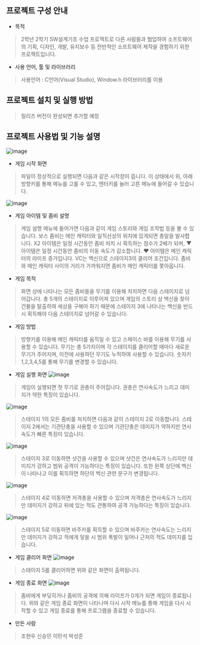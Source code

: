 ## 프로젝트 구성 안내
- 목적

>2학년 2학기 SW설계기초 수업 프로젝트로 다른 사람들과 협업하여 소프트웨어의 기획, 디자인, 개발, 유지보수 등 전반적인 소프트웨어 제작을 경험하기 위한 프로젝트입니다.

- 사용 언어, 툴 및 라이브러리
>사용언어 : C언어(Visual Studio), Window.h 라이브러리를 이용

## 프로젝트 설치 및 실행 방법
>릴리즈 버전이 완성되면 추가할 예정

## 프로젝트 사용법 및 기능 설명
![image](https://user-images.githubusercontent.com/39687846/146561633-82d999ca-8db5-4eb4-a82e-034283107611.png) <br>
- 게임 시작 화면
>파일이 정상적으로 실행되면 다음과 같은 시작창이 뜹니다. 이 상태에서 위, 아래 방향키를 통해 메뉴를 고를 수 있고, 엔터키를 눌러 고른 메뉴에 들어갈 수 있습니다.<br>

![image](https://user-images.githubusercontent.com/39687846/146561857-409a641b-5c61-4cd9-a1db-529d67465f01.png)<br>
- 게임 아이템 및 좀비 설명
> 게임 설명 메뉴에 들어가면 다음과 같이 게임 스토리와 게임 조작법 등을 볼 수 있습니다. 보스 좀비는 메인 캐릭터와 일직선상의 위치에 있게되면 총알을 발사합니다. X2 아이템은 일정 시간동안 좀비 처치 시 획득하는 점수가 2배가 되며, ▼ 아이템은 일정 시간동안 좀비의 이동 속도가 감소합니다. ♥ 아이템은 메인 캐릭터의 라이프 증가입니다. VC는 백신으로 스테이지3의 클리어 조건입니다. 좀비와 메인 캐릭터 사이의 거리가 가까워지면 좀비가 메인 캐릭터를 쫓아옵니다.
- 게임 목적
> 화면 상에 나타나는 모든 좀비들을 무기를 이용해 처치하면 다음 스테이지로 넘어갑니다. 총 5개의 스테이지로 이루어져 있으며 게임의 스토리 상 백신을 찾아 건물을 탈출하여 세상을 구해야 하기 때문에 스테이지 3에 나타나는 백신을 반드시 획득해야 다음 스테이지로 넘어갈 수 있습니다.
- 게임 방법
> 방향키를 이용해 메인 캐릭터를 움직일 수 있고 스페이스 바를 이용해 무기를 사용할 수 있습니다. 무기는 총 5가지이며 각 스테이지를 클리어할 때마다 새로운 무기가 주어지며, 이전에 사용하던 무기도 누적하여 사용할 수 있습니다. 숫자키 1,2,3,4,5를 통해 무기를 변경할 수 있습니다.

- 게임 실행 화면
![image](https://user-images.githubusercontent.com/39687846/146563333-756ddb71-ad93-4917-924d-83b0332e0571.png) <br>
> 게임이 실행되면 첫 무기로 권총이 주어집니다. 권총은 연사속도가 느리고 데미지가 약한 특징이 있습니다.

![image](https://user-images.githubusercontent.com/39687846/146563863-500d6f30-d0dc-4246-a5f1-35db622820b0.png)<br>
> 스테이지 1의 모든 좀비를 처치하면 다음과 같이 스테이지 2로 이동합니다. 스테이지 2에서는 기관단총을 사용할 수 있으며 기관단총은 데미지가 약하지만 연사속도가 빠른 특징이 있습니다.

![image](https://user-images.githubusercontent.com/39687846/146564270-2a3603a7-e9c8-4da5-b760-52763c37cee3.png)<br>

> 스테이지 3로 이동하면 샷건을 사용할 수 있으며 샷건은 연사속도가 느리지만 데미지가 강하고 범위 공격이 가능하다는 특징이 있습니다. 또한 왼쪽 상단에 백신이 나타나고 이를 획득하면 하단의 백신 관련 문구가 변경됩니다. 

![image](https://user-images.githubusercontent.com/39687846/146564962-50a94d78-6349-49c9-a9b3-33d1c5adae24.png)<br>

> 스테이지 4로 이동하면 저격총을 사용할 수 있으며 저격총은 연사속도가 느리지만 데미지가 강하고 뒤에 있는 적도 관통하여 공격 가능하다는 특징이 있습니다.

![image](https://user-images.githubusercontent.com/39687846/146565247-d0d9ea72-bfb0-46f1-9912-2796ccbb974f.png)<br>

> 스테이지 5로 이동하면 바주카를 획득할 수 있으며 바주카는 연사속도는 느리지만 데미지가 강하고 적에게 닿을 시 범위 폭발이 일어나 근처의 적도 데미지를 입습니다.

- 게임 클리어 화면
![image](https://user-images.githubusercontent.com/39687846/146565926-2a40bca4-2ac5-48de-a285-9d7cbf5ee99c.png)<br>

> 스테이지 5를 클리어하면 위와 같은 화면이 출력됩니다.

- 게임 종료 화면
![image](https://user-images.githubusercontent.com/39687846/146565460-52506f59-edb4-4070-b707-e4a76d26b9f2.png)<br>

> 좀비에게 부딪히거나 좀비의 공격에 의해 라이프가 0개가 되면 게임이 종료됩니다. 위와 같은 게임 종료 화면이 나타나며 다시 시작 메뉴를 통해 게임을 다시 시작할 수 있고 게임 종료를 통해 프로그램을 종료할 수 있습니다.

- 만든 사람
> 조현우 신승민 이민석 박성준
